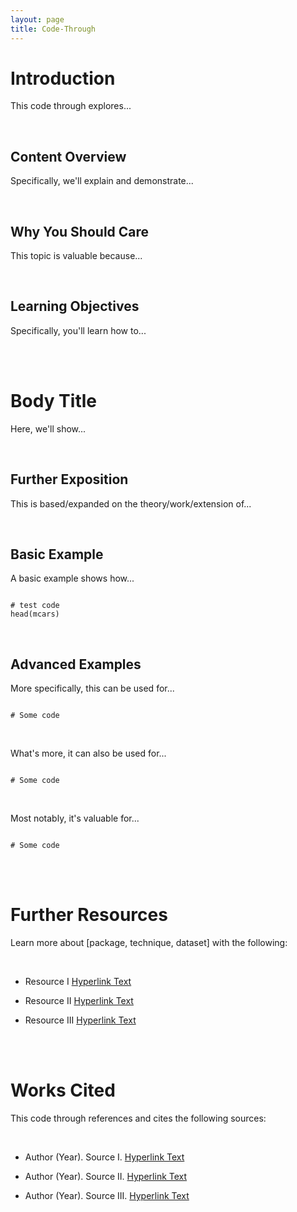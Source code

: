 ```yaml
---
layout: page
title: Code-Through
---
```


# Introduction

This code through explores...

<br>

## Content Overview

Specifically, we'll explain and demonstrate...

<br>

## Why You Should Care

This topic is valuable because...

<br>

## Learning Objectives

Specifically, you'll learn how to...

<br>
<br>

# Body Title

Here, we'll show...

<br>

## Further Exposition

This is based/expanded on the theory/work/extension of... 

<br>

## Basic Example

A basic example shows how...

```{r}

# test code
head(mcars)

```

<br>

## Advanced Examples

More specifically, this can be used for...

```{r}

# Some code

```

<br>

What's more, it can also be used for...

```{r}

# Some code

```

<br>

Most notably, it's valuable for...

```{r}

# Some code

```

<br> 
<br>

# Further Resources

Learn more about [package, technique, dataset] with the following:

<br>

* Resource I [Hyperlink Text](https://www.google.com)

* Resource II [Hyperlink Text](https://www.google.com)

* Resource III [Hyperlink Text](https://www.google.com)

<br>
<br>

# Works Cited

This code through references and cites the following sources:

<br>

* Author (Year). Source I. [Hyperlink Text](https://www.google.com)

* Author (Year). Source II. [Hyperlink Text](https://www.google.com)

* Author (Year). Source III. [Hyperlink Text](https://www.google.com)

<br>
<br>
